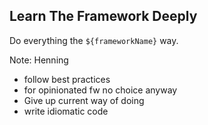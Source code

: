 ## Learn The Framework Deeply

Do everything the `${frameworkName}` way.

Note:
Henning

- follow best practices
- for opinionated fw no choice anyway
- Give up current way of doing
- write idiomatic code
